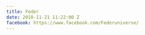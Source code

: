 ```yaml
---
title: Feder
date: 2018-11-21 11:22:00 Z
facebook: https://www.facebook.com/Federuniverse/
---
```



